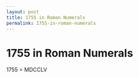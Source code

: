```yaml
---
layout: post
title: 1755 in Roman Numerals
permalink: 1755-in-roman-numerals
---
```


# 1755 in Roman Numerals

1755 = MDCCLV
